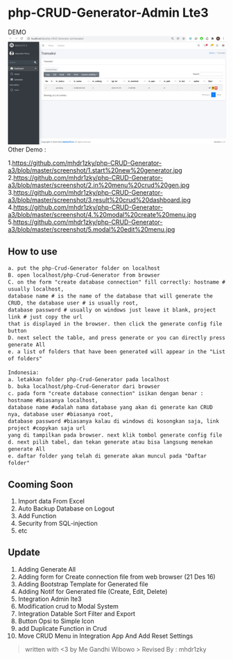 # php-CRUD-Generator-Admin Lte3
DEMO
![This is an image](https://github.com/mhdr1zky/php-CRUD-Generator-a3/blob/master/screenshot/3.result%20crud%20dashboard.jpg)
Other Demo :

1.https://github.com/mhdr1zky/php-CRUD-Generator-a3/blob/master/screenshot/1.start%20new%20generator.jpg
2.https://github.com/mhdr1zky/php-CRUD-Generator-a3/blob/master/screenshot/2.in%20menu%20crud%20gen.jpg
3.https://github.com/mhdr1zky/php-CRUD-Generator-a3/blob/master/screenshot/3.result%20crud%20dashboard.jpg
4.https://github.com/mhdr1zky/php-CRUD-Generator-a3/blob/master/screenshot/4.%20modal%20create%20menu.jpg
5.https://github.com/mhdr1zky/php-CRUD-Generator-a3/blob/master/screenshot/5.modal%20edit%20menu.jpg
## How to use

```
a. put the php-Crud-Generator folder on localhost
B. open localhost/php-Crud-Generator from browser
C. on the form "create database connection" fill correctly: hostname # usually localhost,
database name # is the name of the database that will generate the CRUD, the database user # is usually root,
database password # usually on windows just leave it blank, project link # just copy the url
that is displayed in the browser. then click the generate config file button
D. next select the table, and press generate or you can directly press generate All
e. a list of folders that have been generated will appear in the "List of folders"

Indonesia:
a. letakkan folder php-Crud-Generator pada localhost
b. buka localhost/php-Crud-Generator dari browser
c. pada form "create database connection" isikan dengan benar : hostname #biasanya localhost, 
database name #adalah nama database yang akan di generate kan CRUD nya, database user #biasanya root,
database password #biasanya kalau di windows di kosongkan saja, link project #copykan saja url
yang di tampilkan pada browser. next klik tombol generate config file
d. next pilih tabel, dan tekan generate atau bisa langsung menekan generate All
e. daftar folder yang telah di generate akan muncul pada "Daftar folder"
```

## Cooming Soon

1. Import data From Excel
2. Auto Backup Database on Logout
3. Add Function
2. Security from SQL-injection
3. etc

## Update

1. Adding Generate All
2. Adding form for Create connection file from web browser (21 Des 16)
3. Adding Bootstrap Template for Generated file
4. Adding Notif for Generated file (Create, Edit, Delete)
5. Integration Admin lte3
6. Modification crud to Modal System
7. Integration Datable Sort Filter and Export
8. Button Opsi to Simple Icon
9. add Duplicate Function in Crud
10. Move CRUD Menu in Integration App And Add Reset Settings

> written with <3 by Me Gandhi Wibowo > Revised By : mhdr1zky
